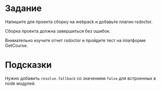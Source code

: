 # Задание

Напишите для проекта сборку на webpack и добавьте плагин rsdoctor.

Сборка проекта должна завершиться без ошибок. 

Внимательно изучите отчет rsdoctor и пройдите тест на платформе GetCourse.

# Подсказки

Нужно добавить `resolve.fallback` со значением `false` для встроенных в node модулей.
